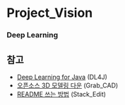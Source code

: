 # Project_Vision
### Deep Learning

## 참고
- [Deep Learning for Java](https://deeplearning4j.org/kr-index) (DL4J)
- [오픈소스 3D 모델링 다운](https://grabcad.com/) (Grab_CAD)
- [README 쓰는 방법](https://stackedit.io/editor) (Stack_Edit)
